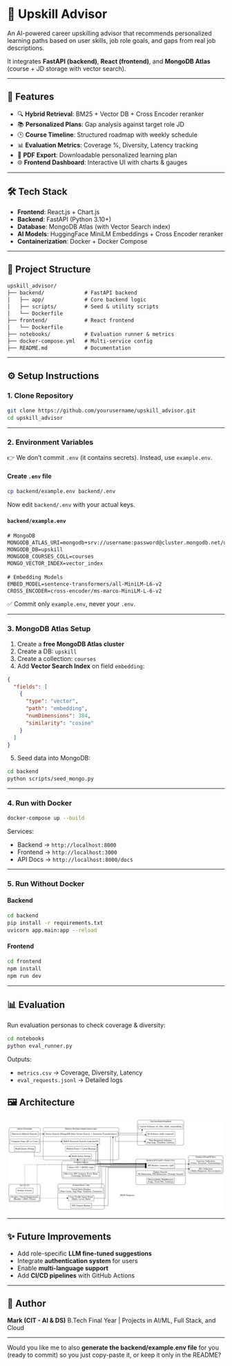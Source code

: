 # 📘 Upskill Advisor

An AI-powered career upskilling advisor that recommends personalized learning paths based on user skills, job role goals, and gaps from real job descriptions.

It integrates **FastAPI (backend)**, **React (frontend)**, and **MongoDB Atlas** (course + JD storage with vector search).

---

## 🌟 Features

* 🔍 **Hybrid Retrieval**: BM25 + Vector DB + Cross Encoder reranker
* 📚 **Personalized Plans**: Gap analysis against target role JD
* 🕒 **Course Timeline**: Structured roadmap with weekly schedule
* 📊 **Evaluation Metrics**: Coverage %, Diversity, Latency tracking
* 📝 **PDF Export**: Downloadable personalized learning plan
* 🌐 **Frontend Dashboard**: Interactive UI with charts & gauges

---

## 🛠️ Tech Stack

* **Frontend**: React.js + Chart.js
* **Backend**: FastAPI (Python 3.10+)
* **Database**: MongoDB Atlas (with Vector Search index)
* **AI Models**: HuggingFace MiniLM Embeddings + Cross Encoder reranker
* **Containerization**: Docker + Docker Compose

---

## 📂 Project Structure

```
upskill_advisor/
├── backend/             # FastAPI backend
│   ├── app/             # Core backend logic
│   ├── scripts/         # Seed & utility scripts
│   └── Dockerfile
├── frontend/            # React frontend
│   └── Dockerfile
├── notebooks/           # Evaluation runner & metrics
├── docker-compose.yml   # Multi-service config
├── README.md            # Documentation
```

---

## ⚙️ Setup Instructions

### 1. Clone Repository

```bash
git clone https://github.com/yourusername/upskill_advisor.git
cd upskill_advisor
```

---

### 2. Environment Variables

👉 We don’t commit `.env` (it contains secrets).
Instead, use `example.env`.

#### Create `.env` file

```bash
cp backend/example.env backend/.env
```

Now edit `backend/.env` with your actual keys.

#### `backend/example.env`

```env
# MongoDB
MONGODB_ATLAS_URI=mongodb+srv://username:password@cluster.mongodb.net/upskill
MONGODB_DB=upskill
MONGODB_COURSES_COLL=courses
MONGO_VECTOR_INDEX=vector_index

# Embedding Models
EMBED_MODEL=sentence-transformers/all-MiniLM-L6-v2
CROSS_ENCODER=cross-encoder/ms-marco-MiniLM-L-6-v2
```

✅ Commit only `example.env`, never your `.env`.

---

### 3. MongoDB Atlas Setup

1. Create a **free MongoDB Atlas cluster**
2. Create a DB: `upskill`
3. Create a collection: `courses`
4. Add **Vector Search Index** on field `embedding`:

```json
{
  "fields": [
    {
      "type": "vector",
      "path": "embedding",
      "numDimensions": 384,
      "similarity": "cosine"
    }
  ]
}
```

5. Seed data into MongoDB:

```bash
cd backend
python scripts/seed_mongo.py
```

---

### 4. Run with Docker

```bash
docker-compose up --build
```

Services:

* Backend → `http://localhost:8000`
* Frontend → `http://localhost:3000`
* API Docs → `http://localhost:8000/docs`

---

### 5. Run Without Docker

#### Backend

```bash
cd backend
pip install -r requirements.txt
uvicorn app.main:app --reload
```

#### Frontend

```bash
cd frontend
npm install
npm run dev
```

---

## 📊 Evaluation

Run evaluation personas to check coverage & diversity:

```bash
cd notebooks
python eval_runner.py
```

Outputs:

* `metrics.csv` → Coverage, Diversity, Latency
* `eval_requests.jsonl` → Detailed logs


## 🖼️ Architecture

![Architecture](upskill_architecture_clear.png)

---

## ✨ Future Improvements

* Add role-specific **LLM fine-tuned suggestions**
* Integrate **authentication system** for users
* Enable **multi-language support**
* Add **CI/CD pipelines** with GitHub Actions

---

## 👤 Author

**Mark (CIT - AI & DS)**
B.Tech Final Year | Projects in AI/ML, Full Stack, and Cloud

---

Would you like me to also **generate the backend/example.env file** for you (ready to commit) so you just copy-paste it, or keep it only in the README?
